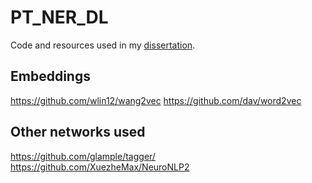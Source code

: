 # PT_NER_DL
Code and resources used in my [dissertation](https://sigarra.up.pt/feup/pt/pub_geral.pub_view?pi_pub_base_id=277689).

## Embeddings
https://github.com/wlin12/wang2vec
https://github.com/dav/word2vec

## Other networks used
https://github.com/glample/tagger/
https://github.com/XuezheMax/NeuroNLP2
